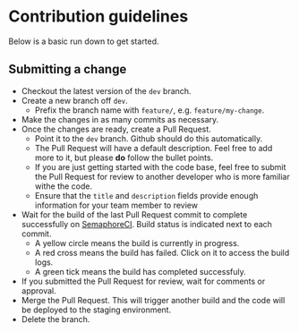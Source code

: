 # Contribution guidelines

Below is a basic run down to get started.

## Submitting a change

- Checkout the latest version of the `dev` branch.
- Create a new branch off `dev`.
  - Prefix the branch name with `feature/`, e.g. `feature/my-change`.
- Make the changes in as many commits as necessary.
- Once the changes are ready, create a Pull Request.
  - Point it to the `dev` branch. Github should do this automatically.
  - The Pull Request will have a default description. Feel free to add more to it, but please **do** follow the bullet points.
  - If you are just getting started with the code base, feel free to submit the Pull Request for review to another developer who is more familiar withe the code.
  - Ensure that the `title` and `description` fields provide enough information for your team member to review
- Wait for the build of the last Pull Request commit to complete successfully on [SemaphoreCI](https://semaphoreci.com/unimelb/pattern-lib). Build status is indicated next to each commit.
  - A yellow circle means the build is currently in progress.
  - A red cross means the build has failed. Click on it to access the build logs.
  - A green tick means the build has completed successfuly.
- If you submitted the Pull Request for review, wait for comments or approval.
- Merge the Pull Request. This will trigger another build and the code will be deployed to the staging environment.
- Delete the branch.

